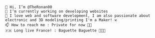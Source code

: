
    👋 Hi, I’m @TheRonan00
    💼 I’m currently working on developing websites
    👀 I love web and software development, I am also passionate about electronic and 3D modeling/printing I'm a Maker! ⚒️
    📫 How to reach me : Private for now 🥷🏿
    🇫🇷 Long live France! : Baguette Baguette 🧑‍🍳🥖
